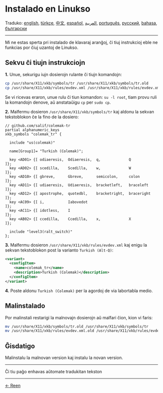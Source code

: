 # Instalado en Linukso

Traduko: [english](LINUX.md), [türkçe](LINUX.tr.md), [中文](LINUX.zh-CN.md), [español](LINUX.es.md), [العربية](LINUX.ar.md), [português](LINUX.pt.md), [русский](LINUX.ru.md), [bahasa](LINUX.id.md), [български](LINUX.bg.md)

---

Mi ne estas sperta pri instalado de klavaraj aranĝoj, ĉi tiuj instrukcioj eble ne funkcias por ĉiuj uzantoj de Linukso.

## Sekvu ĉi tiujn instrukciojn

**1.** Unue, sekurigu iujn dosierojn rulante ĉi tiujn komandojn:

```bash
cp /usr/share/X11/xkb/symbols/tr /usr/share/X11/xkb/symbols/tr.old
cp /usr/share/X11/xkb/rules/evdev.xml /usr/share/X11/xkb/rules/evdev.xml.old
```

Se vi ricevas eraron, unue rulu ĉi tiun komandon: `su -l root`, tiam provu ruli la komandojn denove, aŭ anstataŭigu `cp` per `sudo cp`.

**2.** Malfermu dosieron `/usr/share/X11/xkb/symbols/tr` kaj aldonu la sekvan tekstoblokon ĉe la fino de la dosiero:

```
// github.com/salif/colemak-tr
partial alphanumeric_keys
xkb_symbols "colemak_tr" {

  include "us(colemak)"

  name[Group1]= "Turkish (Colemak)";

  key <AD01> {[ odiaeresis,  Odiaeresis,  q,             Q          ]};
  key <AD02> {[ scedilla,    Scedilla,    w,             W          ]};
  key <AD10> {[ gbreve,      Gbreve,      semicolon,     colon      ]};
  key <AD11> {[ udiaeresis,  Udiaeresis,  bracketleft,   braceleft  ]};
  key <AD12> {[ apostrophe,  quotedbl,    bracketright,  braceright ]};
  key <AC09> {[ i,           Iabovedot                              ]};
  key <AC11> {[ idotless,    I                                      ]};
  key <AB02> {[ ccedilla,    Ccedilla,    x,             X          ]};

  include "level3(ralt_switch)"
};
```

**3.** Malfermu dosieron `/usr/share/X11/xkb/rules/evdev.xml` kaj enigu la sekvan tekstoblokon post la varianto `Turkish (Alt-Q)`:

```xml
<variant>
  <configItem>
    <name>colemak_tr</name>
    <description>Turkish (Colemak)</description>
  </configItem>
</variant>
```

**4.** Poste aldonu `Turkish (Colemak)` per la agordoj de via labortabla medio.

## Malinstalado

Por malinstali restarigi la malnovajn dosierojn aŭ malfari ĉion, kion vi faris:

```bash
mv /usr/share/X11/xkb/symbols/tr.old /usr/share/X11/xkb/symbols/tr
mv /usr/share/X11/xkb/rules/evdev.xml.old /usr/share/X11/xkb/rules/evdev.xml
```

## Ĝisdatigo

Malinstalu la malnovan version kaj instalu la novan version.

---

Ĉi tiu paĝo enhavas aŭtomate tradukitan tekston

---

[← Reen](./README.eo.md)

